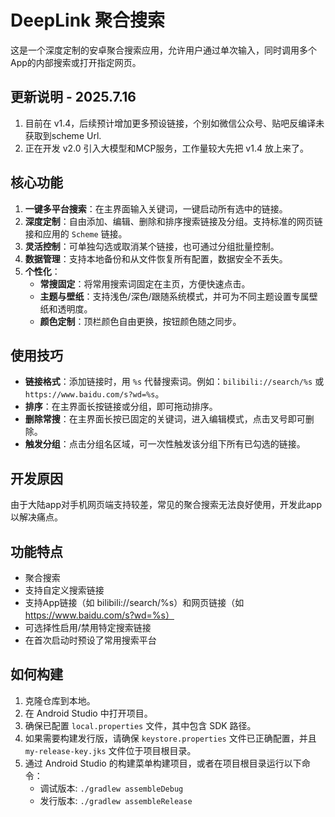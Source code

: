 # DeepLink 聚合搜索

这是一个深度定制的安卓聚合搜索应用，允许用户通过单次输入，同时调用多个App的内部搜索或打开指定网页。

## 更新说明 - 2025.7.16

1. 目前在 v1.4，后续预计增加更多预设链接，个别如微信公众号、贴吧反编译未获取到scheme Url.
2. 正在开发 v2.0 引入大模型和MCP服务，工作量较大先把 v1.4 放上来了。

## 核心功能

1.  **一键多平台搜索**：在主界面输入关键词，一键启动所有选中的链接。
2.  **深度定制**：自由添加、编辑、删除和排序搜索链接及分组。支持标准的网页链接和应用的 `Scheme` 链接。
3.  **灵活控制**：可单独勾选或取消某个链接，也可通过分组批量控制。
4.  **数据管理**：支持本地备份和从文件恢复所有配置，数据安全不丢失。
5.  **个性化**：
    *   **常搜固定**：将常用搜索词固定在主页，方便快速点击。
    *   **主题与壁纸**：支持浅色/深色/跟随系统模式，并可为不同主题设置专属壁纸和透明度。
    *   **颜色定制**：顶栏颜色自由更换，按钮颜色随之同步。

## 使用技巧

*   **链接格式**：添加链接时，用 `%s` 代替搜索词。例如：`bilibili://search/%s` 或 `https://www.baidu.com/s?wd=%s`。
*   **排序**：在主界面长按链接或分组，即可拖动排序。
*   **删除常搜**：在主界面长按已固定的关键词，进入编辑模式，点击叉号即可删除。
*   **触发分组**：点击分组名区域，可一次性触发该分组下所有已勾选的链接。


## 开发原因

由于大陆app对手机网页端支持较差，常见的聚合搜索无法良好使用，开发此app以解决痛点。

## 功能特点

- 聚合搜索
- 支持自定义搜索链接
- 支持App链接（如 bilibili://search/%s）和网页链接（如 https://www.baidu.com/s?wd=%s）
- 可选择性启用/禁用特定搜索链接
- 在首次启动时预设了常用搜索平台

## 如何构建

1.  克隆仓库到本地。
2.  在 Android Studio 中打开项目。
3.  确保已配置 `local.properties` 文件，其中包含 SDK 路径。
4.  如果需要构建发行版，请确保 `keystore.properties` 文件已正确配置，并且 `my-release-key.jks` 文件位于项目根目录。
5.  通过 Android Studio 的构建菜单构建项目，或者在项目根目录运行以下命令：
    *   调试版本: `./gradlew assembleDebug`
    *   发行版本: `./gradlew assembleRelease`

